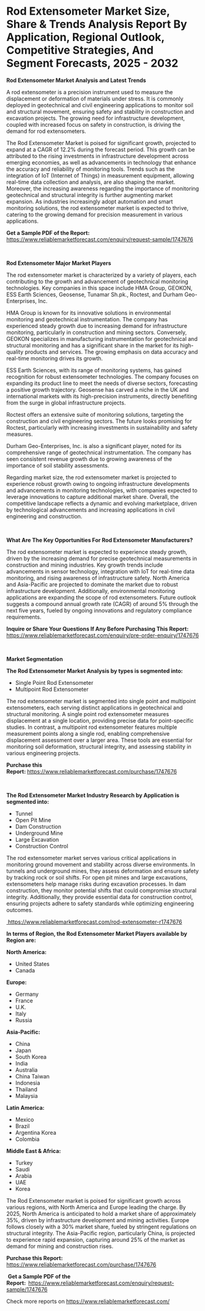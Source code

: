 <p><h1>Rod Extensometer Market Size, Share & Trends Analysis Report By Application, Regional Outlook, Competitive Strategies, And Segment Forecasts, 2025 - 2032</h1></p><p><strong>Rod Extensometer Market Analysis and Latest Trends</strong></p>
<p><p>A rod extensometer is a precision instrument used to measure the displacement or deformation of materials under stress. It is commonly deployed in geotechnical and civil engineering applications to monitor soil and structural movement, ensuring safety and stability in construction and excavation projects. The growing need for infrastructure development, coupled with increased focus on safety in construction, is driving the demand for rod extensometers.</p><p>The Rod Extensometer Market is poised for significant growth, projected to expand at a CAGR of 12.2% during the forecast period. This growth can be attributed to the rising investments in infrastructure development across emerging economies, as well as advancements in technology that enhance the accuracy and reliability of monitoring tools. Trends such as the integration of IoT (Internet of Things) in measurement equipment, allowing real-time data collection and analysis, are also shaping the market. Moreover, the increasing awareness regarding the importance of monitoring geotechnical and structural integrity is further augmenting market expansion. As industries increasingly adopt automation and smart monitoring solutions, the rod extensometer market is expected to thrive, catering to the growing demand for precision measurement in various applications.</p></p>
<p><strong>Get a Sample PDF of the Report:&nbsp;</strong> <a href="https://www.reliablemarketforecast.com/enquiry/request-sample/1747676?utm_campaign=2193&utm_medium=2&utm_source=Github&utm_content=ia&utm_term=18022025&utm_id=rod-extensometer">https://www.reliablemarketforecast.com/enquiry/request-sample/1747676</a></p>
<p>&nbsp;</p>
<p><strong>Rod Extensometer Major Market Players</strong></p>
<p><p>The rod extensometer market is characterized by a variety of players, each contributing to the growth and advancement of geotechnical monitoring technologies. Key companies in this space include HMA Group, GEOKON, ESS Earth Sciences, Geosense, Tunamar Sh.pk., Roctest, and Durham Geo-Enterprises, Inc.</p><p>HMA Group is known for its innovative solutions in environmental monitoring and geotechnical instrumentation. The company has experienced steady growth due to increasing demand for infrastructure monitoring, particularly in construction and mining sectors. Conversely, GEOKON specializes in manufacturing instrumentation for geotechnical and structural monitoring and has a significant share in the market for its high-quality products and services. The growing emphasis on data accuracy and real-time monitoring drives its growth.</p><p>ESS Earth Sciences, with its range of monitoring systems, has gained recognition for robust extensometer technologies. The company focuses on expanding its product line to meet the needs of diverse sectors, forecasting a positive growth trajectory. Geosense has carved a niche in the UK and international markets with its high-precision instruments, directly benefiting from the surge in global infrastructure projects.</p><p>Roctest offers an extensive suite of monitoring solutions, targeting the construction and civil engineering sectors. The future looks promising for Roctest, particularly with increasing investments in sustainability and safety measures.</p><p>Durham Geo-Enterprises, Inc. is also a significant player, noted for its comprehensive range of geotechnical instrumentation. The company has seen consistent revenue growth due to growing awareness of the importance of soil stability assessments.</p><p>Regarding market size, the rod extensometer market is projected to experience robust growth owing to ongoing infrastructure developments and advancements in monitoring technologies, with companies expected to leverage innovations to capture additional market share. Overall, the competitive landscape reflects a dynamic and evolving marketplace, driven by technological advancements and increasing applications in civil engineering and construction.</p></p>
<p>&nbsp;</p>
<p><strong>What Are The Key Opportunities For Rod Extensometer Manufacturers?</strong></p>
<p><p>The rod extensometer market is expected to experience steady growth, driven by the increasing demand for precise geotechnical measurements in construction and mining industries. Key growth trends include advancements in sensor technology, integration with IoT for real-time data monitoring, and rising awareness of infrastructure safety. North America and Asia-Pacific are projected to dominate the market due to robust infrastructure development. Additionally, environmental monitoring applications are expanding the scope of rod extensometers. Future outlook suggests a compound annual growth rate (CAGR) of around 5% through the next five years, fueled by ongoing innovations and regulatory compliance requirements.</p></p>
<p><strong>Inquire or Share Your Questions If Any Before Purchasing This Report:</strong> <a href="https://www.reliablemarketforecast.com/enquiry/pre-order-enquiry/1747676?utm_campaign=2193&utm_medium=2&utm_source=Github&utm_content=ia&utm_term=18022025&utm_id=rod-extensometer">https://www.reliablemarketforecast.com/enquiry/pre-order-enquiry/1747676</a></p>
<p>&nbsp;</p>
<p><strong>Market Segmentation</strong></p>
<p><strong>The Rod Extensometer Market Analysis by types is segmented into:</strong></p>
<p><ul><li>Single Point Rod Extensometer</li><li>Multipoint Rod Extensometer</li></ul></p>
<p><p>The rod extensometer market is segmented into single point and multipoint extensometers, each serving distinct applications in geotechnical and structural monitoring. A single point rod extensometer measures displacement at a single location, providing precise data for point-specific studies. In contrast, a multipoint rod extensometer features multiple measurement points along a single rod, enabling comprehensive displacement assessment over a larger area. These tools are essential for monitoring soil deformation, structural integrity, and assessing stability in various engineering projects.</p></p>
<p><strong>Purchase this Report:&nbsp;</strong><a href="https://www.reliablemarketforecast.com/purchase/1747676?utm_campaign=2193&utm_medium=2&utm_source=Github&utm_content=ia&utm_term=18022025&utm_id=rod-extensometer">https://www.reliablemarketforecast.com/purchase/1747676</a></p>
<p>&nbsp;</p>
<p><strong>The Rod Extensometer Market Industry Research by Application is segmented into:</strong></p>
<p><ul><li>Tunnel</li><li>Open Pit Mine</li><li>Dam Construction</li><li>Underground Mine</li><li>Large Excavation</li><li>Construction Control</li></ul></p>
<p><p>The rod extensometer market serves various critical applications in monitoring ground movement and stability across diverse environments. In tunnels and underground mines, they assess deformation and ensure safety by tracking rock or soil shifts. For open pit mines and large excavations, extensometers help manage risks during excavation processes. In dam construction, they monitor potential shifts that could compromise structural integrity. Additionally, they provide essential data for construction control, ensuring projects adhere to safety standards while optimizing engineering outcomes.</p></p>
<p><a href="https://www.reliablemarketforecast.com/rod-extensometer-r1747676?utm_campaign=2193&utm_medium=2&utm_source=Github&utm_content=ia&utm_term=18022025&utm_id=rod-extensometer">&nbsp;https://www.reliablemarketforecast.com/rod-extensometer-r1747676</a></p>
<p><strong>In terms of Region, the Rod Extensometer Market Players available by Region are:</strong></p>
<p>
    <p> <strong> North America: </strong>
        <ul>
            <li>United States</li>
            <li>Canada</li>
        </ul>
        </p> 
    <p> <strong> Europe: </strong>
        <ul>
            <li>Germany</li>
            <li>France</li>
            <li>U.K.</li>
            <li>Italy</li>
            <li>Russia</li>
        </ul>
        </p> 
    <p> <strong> Asia-Pacific: </strong>
        <ul>
            <li>China</li>
            <li>Japan</li>
            <li>South Korea</li>
            <li>India</li>
            <li>Australia</li>
            <li>China Taiwan</li>
            <li>Indonesia</li>
            <li>Thailand</li>
            <li>Malaysia</li>
        </ul>
        </p> 
    <p> <strong> Latin America: </strong>
        <ul>
            <li>Mexico</li>
            <li>Brazil</li>
            <li>Argentina Korea</li>
            <li>Colombia</li>
        </ul>
        </p> 
    <p> <strong> Middle East & Africa: </strong>
        <ul>
            <li>Turkey</li>
            <li>Saudi</li>
            <li>Arabia</li>
            <li>UAE</li>
            <li>Korea</li>
        </ul>
    </p>
    </p>
<p><p>The Rod Extensometer market is poised for significant growth across various regions, with North America and Europe leading the charge. By 2025, North America is anticipated to hold a market share of approximately 35%, driven by infrastructure development and mining activities. Europe follows closely with a 30% market share, fueled by stringent regulations on structural integrity. The Asia-Pacific region, particularly China, is projected to experience rapid expansion, capturing around 25% of the market as demand for mining and construction rises.</p></p>
<p><strong>Purchase this Report: </strong><a href="https://www.reliablemarketforecast.com/purchase/1747676?utm_campaign=2193&utm_medium=2&utm_source=Github&utm_content=ia&utm_term=18022025&utm_id=rod-extensometer">https://www.reliablemarketforecast.com/purchase/1747676</a></p>
<p>&nbsp;<strong>Get a Sample PDF of the Report:&nbsp;&nbsp;</strong><a href="https://www.reliablemarketforecast.com/enquiry/request-sample/1747676?utm_campaign=2193&utm_medium=2&utm_source=Github&utm_content=ia&utm_term=18022025&utm_id=rod-extensometer">https://www.reliablemarketforecast.com/enquiry/request-sample/1747676</a></p>
<p><strong></strong></p>
<p>Check more reports on <a href="https://www.reliablemarketforecast.com/?utm_campaign=2193&utm_medium=2&utm_source=Github&utm_content=ia&utm_term=18022025&utm_id=rod-extensometer">https://www.reliablemarketforecast.com/</a></p>